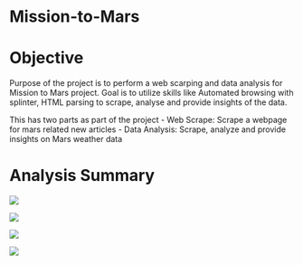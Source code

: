# Mission-to-Mars

# Objective
 
   Purpose of the project is to perform a web scarping and data analysis for Mission to Mars project. Goal is to utilize skills like Automated browsing with splinter, HTML parsing to scrape, analyse and provide insights of the data.
   
   This has two parts as part of the project
    - Web Scrape: Scrape a webpage for mars related new articles
    - Data Analysis: Scrape, analyze and provide insights on Mars weather data

# Analysis Summary


![](https://github.com/SuniAnalytics/Mission-to-Mars/blob/main/Resources/2AvgTempbyMonth.png)


![](https://github.com/SuniAnalytics/Mission-to-Mars/blob/main/Resources/3ColdHotMonths.png)


![](https://github.com/SuniAnalytics/Mission-to-Mars/blob/main/Resources/4AvgPressurebyMonth.png)


![](https://github.com/SuniAnalytics/Mission-to-Mars/blob/main/Resources/5%23ofTerrestrialDays.png)

